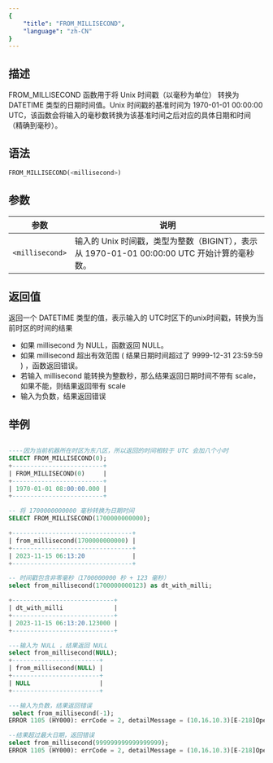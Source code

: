 ```yaml
---
{
    "title": "FROM_MILLISECOND",
    "language": "zh-CN"
}
---
```

## 描述

FROM_MILLISECOND 函数用于将 Unix 时间戳（以毫秒为单位） 转换为 DATETIME 类型的日期时间值。Unix 时间戳的基准时间为 1970-01-01 00:00:00 UTC，该函数会将输入的毫秒数转换为该基准时间之后对应的具体日期和时间（精确到毫秒）。

## 语法

```sql
FROM_MILLISECOND(<millisecond>)
```

## 参数

| 参数              | 说明                                                  |
|-----------------|-----------------------------------------------------|
| `<millisecond>` | 输入的 Unix 时间戳，类型为整数（BIGINT），表示从 1970-01-01 00:00:00 UTC 开始计算的毫秒数。 |

## 返回值

返回一个 DATETIME 类型的值，表示输入的 UTC时区下的unix时间戳，转换为当前时区的时间的结果
- 如果 millisecond 为 NULL，函数返回 NULL。
- 如果 millisecond 超出有效范围 ( 结果日期时间超过了 9999-12-31 23:59:59 ) ，函数返回错误。
- 若输入 millisecond 能转换为整数秒，那么结果返回日期时间不带有 scale，如果不能，则结果返回带有 scale
- 输入为负数，结果返回错误

## 举例

```sql

----因为当前机器所在时区为东八区，所以返回的时间相较于 UTC 会加八个小时
SELECT FROM_MILLISECOND(0);
+-------------------------+
| FROM_MILLISECOND(0)     |
+-------------------------+
| 1970-01-01 08:00:00.000 |
+-------------------------+

-- 将 1700000000000 毫秒转换为日期时间
SELECT FROM_MILLISECOND(1700000000000);

+---------------------------------+
| from_millisecond(1700000000000) |
+---------------------------------+
| 2023-11-15 06:13:20             |
+---------------------------------+

-- 时间戳包含非零毫秒（1700000000 秒 + 123 毫秒）
select from_millisecond(1700000000123) as dt_with_milli;

+----------------------------+
| dt_with_milli              |
+----------------------------+
| 2023-11-15 06:13:20.123000 |
+----------------------------+

---输入为 NULL ，结果返回 NULL
select from_millisecond(NULL);
+------------------------+
| from_millisecond(NULL) |
+------------------------+
| NULL                   |
+------------------------+

---输入为负数，结果返回错误
 select from_millisecond(-1);
ERROR 1105 (HY000): errCode = 2, detailMessage = (10.16.10.3)[E-218]Operation from_millisecond of -1 out of range

--结果超过最大日期，返回错误
select from_millisecond(999999999999999999);
ERROR 1105 (HY000): errCode = 2, detailMessage = (10.16.10.3)[E-218]Operation from_millisecond of 999999999999999999 out of range
```